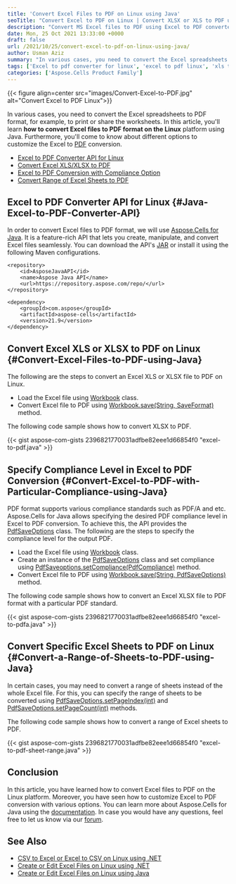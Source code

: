 ```yaml
---
title: 'Convert Excel Files to PDF on Linux using Java'
seoTitle: "Convert Excel to PDF on Linux | Convert XLSX or XLS to PDF using Java"
description: "Convert MS Excel files to PDF using Excel to PDF converter API for Linux. Convert XLSX to PDF or XLS to PDF or PDF/A from within your applications."
date: Mon, 25 Oct 2021 13:33:00 +0000
draft: false
url: /2021/10/25/convert-excel-to-pdf-on-linux-using-java/
author: Usman Aziz
summary: "In various cases, you need to convert the Excel spreadsheets to PDF format, for example, to print or share the worksheets. In this article, you'll learn **how to convert Excel files to PDF format on the Linux** platform using Java. Furthermore, you'll come to know about different options to customize the Excel to [PDF][1] conversion."
tags: ['Excel to pdf converter for linux', 'excel to pdf linux', 'xls to pdf linux', 'xlsx to pdf linux']
categories: ['Aspose.Cells Product Family']
---
```




{{< figure align=center src="images/Convert-Excel-to-PDF.jpg" alt="Convert Excel to PDF Linux">}}


In various cases, you need to convert the Excel spreadsheets to PDF format, for example, to print or share the worksheets. In this article, you'll learn **how to convert Excel files to PDF format on the Linux** platform using Java. Furthermore, you'll come to know about different options to customize the Excel to [PDF][2] conversion.

*   [Excel to PDF Converter API for Linux][3]
*   [Convert Excel XLS/XLSX to PDF][4]
*   [Excel to PDF Conversion with Compliance Option][5]
*   [Convert Range of Excel Sheets to PDF][6]

## Excel to PDF Converter API for Linux {#Java-Excel-to-PDF-Converter-API}

In order to convert Excel files to PDF format, we will use [Aspose.Cells for Java][7]. It is a feature-rich API that lets you create, manipulate, and convert Excel files seamlessly. You can download the API's [JAR][8] or install it using the following Maven configurations.

```
<repository>
    <id>AsposeJavaAPI</id>
    <name>Aspose Java API</name>
    <url>https://repository.aspose.com/repo/</url>
</repository>
```
```
<dependency>
    <groupId>com.aspose</groupId>
    <artifactId>aspose-cells</artifactId>
    <version>21.9</version>
</dependency>
```

## Convert Excel XLS or XLSX to PDF on Linux {#Convert-Excel-Files-to-PDF-using-Java}

The following are the steps to convert an Excel XLS or XLSX file to PDF on Linux.

*   Load the Excel file using [Workbook][9] class.
*   Convert Excel file to PDF using [Workbook.save(String, SaveFormat)][10] method.

The following code sample shows how to convert XLSX to PDF.

{{< gist aspose-com-gists 2396821770031adfbe82eee1d66854f0 "excel-to-pdf.java" >}}

## Specify Compliance Level in Excel to PDF Conversion {#Convert-Excel-to-PDF-with-Particular-Compliance-using-Java}

PDF format supports various compliance standards such as PDF/A and etc. Aspose.Cells for Java allows specifying the desired PDF compliance level in Excel to PDF conversion. To achieve this, the API provides the [PdfSaveOptions][11] class. The following are the steps to specify the compliance level for the output PDF.

*   Load the Excel file using [Workbook][12] class.
*   Create an instance of the [PdfSaveOptions][13] class and set compliance using [PdfSaveoptions.setCompliance(PdfCompliance)][14] method.
*   Convert Excel file to PDF using [Workbook.save(String, PdfSaveOptions)][15] method.

The following code sample shows how to convert an Excel XLSX file to PDF format with a particular PDF standard.

{{< gist aspose-com-gists 2396821770031adfbe82eee1d66854f0 "excel-to-pdfa.java" >}}

## Convert Specific Excel Sheets to PDF on Linux {#Convert-a-Range-of-Sheets-to-PDF-using-Java}

In certain cases, you may need to convert a range of sheets instead of the whole Excel file. For this, you can specify the range of sheets to be converted using [PdfSaveOptions.setPageIndex(int)][16] and [PdfSaveOptions.setPageCount(int)][17] methods.

The following code sample shows how to convert a range of Excel sheets to PDF.

{{< gist aspose-com-gists 2396821770031adfbe82eee1d66854f0 "excel-to-pdf-sheet-range.java" >}}

## Conclusion

In this article, you have learned how to convert Excel files to PDF on the Linux platform. Moreover, you have seen how to customize Excel to PDF conversion with various options. You can learn more about Aspose.Cells for Java using the [documentation][18]. In case you would have any questions, feel free to let us know via our [forum][19].

## See Also

*   [CSV to Excel or Excel to CSV on Linux using .NET][20]
*   [Create or Edit Excel Files on Linux using .NET][21]
*   [Create or Edit Excel Files on Linux using Java][22]




[1]: https://docs.fileformat.com/pdf/
[2]: https://docs.fileformat.com/pdf/
[3]: #Java-Excel-to-PDF-Converter-API
[4]: #Convert-Excel-Files-to-PDF-using-Java
[5]: #Convert-Excel-to-PDF-with-Particular-Compliance-using-Java
[6]: #Convert-a-Range-of-Sheets-to-PDF-using-Java
[7]: https://products.aspose.com/cells/java
[8]: https://downloads.aspose.com/cells/java
[9]: https://apireference.aspose.com/cells/java/com.aspose.cells/Workbook
[10]: https://apireference.aspose.com/cells/java/com.aspose.cells/workbook#save(java.lang.String,%20int)
[11]: https://apireference.aspose.com/cells/java/com.aspose.cells/PdfSaveOptions
[12]: https://apireference.aspose.com/cells/java/com.aspose.cells/Workbook
[13]: https://apireference.aspose.com/cells/java/com.aspose.cells/PdfSaveOptions
[14]: https://apireference.aspose.com/cells/java/com.aspose.cells/pdfsaveoptions#Compliance
[15]: https://apireference.aspose.com/cells/java/com.aspose.cells/workbook#save(java.lang.String,%20com.aspose.cells.SaveOptions)
[16]: https://apireference.aspose.com/cells/java/com.aspose.cells/pdfsaveoptions#PageIndex
[17]: https://apireference.aspose.com/cells/java/com.aspose.cells/pdfsaveoptions#PageCount
[18]: https://docs.aspose.com/cells/java/getting-started/
[19]: https://forum.aspose.com/
[20]: https://blog.aspose.com/2021/10/21/csv-to-excel-or-excel-to-csv-on-linux/
[21]: https://blog.aspose.com/2021/10/20/create-or-edit-excel-files-on-linux/
[22]: https://blog.aspose.com/2021/10/08/create-excel-files-on-linux/




